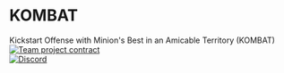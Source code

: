 # KOMBAT
Kickstart Offense with Minion's Best in an Amicable Territory (KOMBAT)<br>
<a href="https://drive.google.com/file/d/1a4r6U2oNJxBAwh4fgWXZtGMSLBPhEqku/view?usp=sharing" target="_blank">
  <img src="https://img.shields.io/badge/Team%20project%20contract-blue?style=for-the-badge" alt="Team project contract" />
</a><br>
<a href="https://discord.gg/5JrnfmpcfW" target="_blank">
  <img src="https://img.shields.io/badge/Discord-7289DA?style=flat&logo=discord&logoColor=white" alt="Discord" />
</a>
